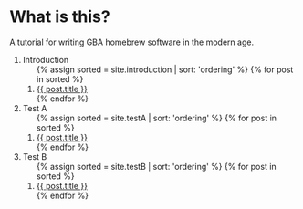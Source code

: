 # What is this?

A tutorial for writing GBA homebrew software in the modern age.

<ol>
  <li>
    <a>Introduction</a>
    <ol>
      {% assign sorted = site.introduction | sort: 'ordering' %}
      {% for post in sorted %}
      <li>
        <a href="{{ post.url | relative_url }}">{{ post.title }}</a>
      </li>
      {% endfor %}
    </ol>
  </li>

  <li>
    <a>Test A</a>
    <ol>
      {% assign sorted = site.testA | sort: 'ordering' %}
      {% for post in sorted %}
      <li>
        <a href="{{ post.url | relative_url }}">{{ post.title }}</a>
      </li>
      {% endfor %}
    </ol>
  </li>

  <li>
    <a>Test B</a>
    <ol>
      {% assign sorted = site.testB | sort: 'ordering' %}
      {% for post in sorted %}
      <li>
        <a href="{{ post.url | relative_url }}">{{ post.title }}</a>
      </li>
      {% endfor %}
    </ol>
  </li>
</ol>
